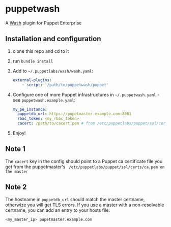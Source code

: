 # puppetwash

A [Wash](https://puppetlabs.github.io/wash/) plugin for Puppet Enterprise

## Installation and configuration

1. clone this repo and cd to it
2. run `bundle install`
3. Add to `~/.puppetlabs/wash/wash.yaml`:

    ```yaml
    external-plugins:
        - script: '/path/to/puppetwash/puppet'
    ```

4. Configure one of more Puppet infrastructures in `~/.puppetwash.yaml` - see `puppetwash.example.yaml`:

    ```yaml
    my_pe_instance:
      puppetdb_url: https://pupetmaster.example.com:8081
      rbac_token: <my_rbac_token>
      cacert: /path/to/cacert.pem # from /etc/puppetlabs/puppet/ssl/certs/ca.pem on the master
    ```

5. Enjoy!


## Note 1

The `cacert` key in the config should point to a Puppet ca certificate file you get from the puppetmaster's ` /etc/puppetlabs/puppet/ssl/certs/ca.pem on the master`

## Note 2

The hostname in `puppetdb_url` should match the master certname, otherwize you will get TLS errors. If you use a master with a non-resolvable certname, you can add an entry to your hosts file:
```bash
<my_master_ip> pupetmaster.example.com
```
